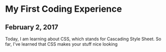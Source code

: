 <style>
h1 {class: red-text;}
</style>
<h1>My First Coding Experience</h1>
<h2> February 2, 2017</h2>
<p>Today, I am learning about CSS, which stands for Cascading Style Sheet. So far, I've learned that CSS makes your stuff nice looking</p>
